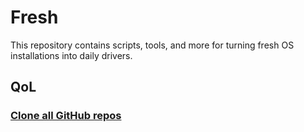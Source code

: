 # Fresh
This repository contains scripts, tools, and more for turning fresh OS installations into daily drivers.

## QoL
### [Clone all GitHub repos](https://stackoverflow.com/questions/19576742/how-to-clone-all-repos-at-once-from-github)
